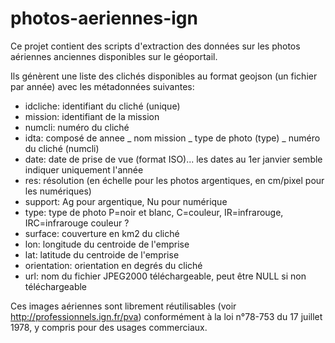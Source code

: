 # photos-aeriennes-ign

Ce projet contient des scripts d'extraction des données sur les photos aériennes anciennes disponibles sur le géoportail.

Ils génèrent une liste des clichés disponibles au format geojson (un fichier par année) avec les métadonnées suivantes:
- idcliche: identifiant du cliché (unique)
- mission: identifiant de la mission
- numcli: numéro du cliché
- idta: composé de annee _ nom mission _ type de photo (type) _ numéro du cliché (numcli) 
- date: date de prise de vue (format ISO)... les dates au 1er janvier semble indiquer uniquement l'année
- res: résolution (en échelle pour les photos argentiques, en cm/pixel pour les numériques)
- support: Ag pour argentique, Nu pour numérique
- type: type de photo P=noir et blanc, C=couleur, IR=infrarouge, IRC=infrarouge couleur ?
- surface: couverture en km2 du cliché
- lon: longitude du centroide de l'emprise
- lat: latitude du centroide de l'emprise
- orientation: orientation en degrés du cliché
- url: nom du fichier JPEG2000 téléchargeable, peut être NULL si non téléchargeable

Ces images aériennes sont librement réutilisables (voir http://professionnels.ign.fr/pva) conformément à la loi n°78-753 du 17 juillet 1978, y compris pour des usages commerciaux.
